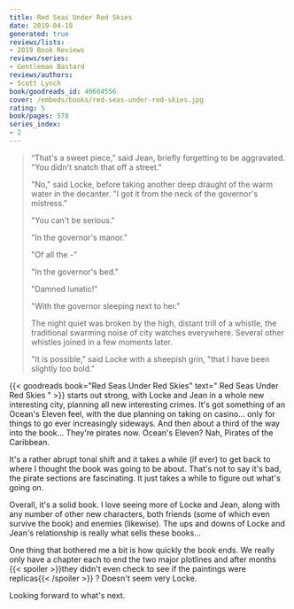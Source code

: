```yaml
---
title: Red Seas Under Red Skies
date: 2019-04-18
generated: true
reviews/lists:
- 2019 Book Reviews
reviews/series:
- Gentleman Bastard
reviews/authors:
- Scott Lynch
book/goodreads_id: 40604556
cover: /embeds/books/red-seas-under-red-skies.jpg
rating: 5
book/pages: 578
series_index:
- 2
---
```

>  “That's a sweet piece," said Jean, briefly forgetting to be aggravated. "You didn't snatch that off a street."  
>
>  "No," said Locke, before taking another deep draught of the warm water in the decanter. "I got it from the neck of the governor's mistress."  
>
>  "You can't be serious."  
>
>  "In the governor's manor."  
>
>  "Of all the -"  
>
>  "In the governor's bed."  
>
>  "Damned lunatic!"  
>
>  "With the governor sleeping next to her."  
>
>  The night quiet was broken by the high, distant trill of a whistle, the traditional swarming noise of city watches everywhere. Several other whistles joined in a few moments later.  
>
>  "It is possible," said Locke with a sheepish grin, "that I have been slightly too bold.”  

<!--more-->

{{< goodreads book="Red Seas Under Red Skies" text=" Red Seas Under Red Skies " >}} starts out strong, with Locke and Jean in a whole new interesting city, planning all new interesting crimes. It's got something of an Ocean's Eleven feel, with the due planning on taking on casino... only for things to go ever increasingly sideways. And then about a third of the way into the book... They're pirates now. Ocean's Eleven? Nah, Pirates of the Caribbean.  

It's a rather abrupt tonal shift and it takes a while (if ever) to get back to where I thought the book was going to be about. That's not to say it's bad, the pirate sections are fascinating. It just takes a while to figure out what's going on.  

Overall, it's a solid book. I love seeing more of Locke and Jean, along with any number of other new characters, both friends (some of which even survive the book) and enemies (likewise). The ups and downs of Locke and Jean's relationship is really what sells these books...  

One thing that bothered me a bit is how quickly the book ends. We really only have a chapter each to end the two major plotlines and after months  {{< spoiler >}}they didn't even check to see if the paintings were replicas{{< /spoiler >}}  ? Doesn't seem very Locke.  

Looking forward to what's next.